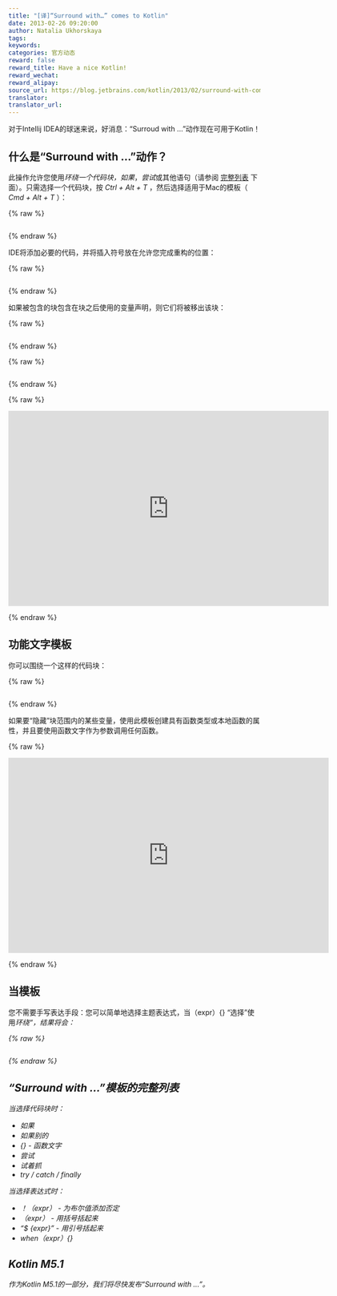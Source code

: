 ```yaml
---
title: "[译]“Surround with…” comes to Kotlin"
date: 2013-02-26 09:20:00
author: Natalia Ukhorskaya
tags:
keywords:
categories: 官方动态
reward: false
reward_title: Have a nice Kotlin!
reward_wechat:
reward_alipay:
source_url: https://blog.jetbrains.com/kotlin/2013/02/surround-with-comes-to-kotlin/
translator:
translator_url:
---
```


对于Intellij IDEA的球迷来说，好消息：“Surroud with ...”动作现在可用于Kotlin！
## 什么是“Surround with ...”动作？

<strong> </strong>此操作允许您使用<em>环绕一个代码块，如果</em>，<em>尝试</em>或其他语句（请参阅 [完整列表](#full_list) 下面）。只需选择一个代码块，按<em> Ctrl + Alt + T </em>，然后选择适用于Mac的模板（<em> Cmd + Alt + T </em>）：<span id =“more-868” > </span>

{% raw %}
<p><img alt="" data-recalc-dims="1" src="https://i0.wp.com/www.evernote.com/shard/s119/sh/30b15c39-ad04-4960-a4ac-63a0c44b7798/15300fa96a0fb6466f48c2abdd2f5f8b/deep/0/surroundwith1.jpg?w=640&amp;ssl=1"/></p>
{% endraw %}

IDE将添加必要的代码，并将插入符号放在允许您完成重构的位置：

{% raw %}
<p><img alt="" data-recalc-dims="1" src="https://i0.wp.com/www.evernote.com/shard/s119/sh/7423c1e1-9464-4839-80a5-5c45e5cb981f/ee1a2a5c7f7ba1727f7cd59b3dde48dc/deep/0/surroundwith2.jpg?w=640&amp;ssl=1"/></p>
{% endraw %}

如果被包含的块包含在块之后使用的变量声明，则它们将被移出该块：

{% raw %}
<p><img alt="" data-recalc-dims="1" src="https://i1.wp.com/www.evernote.com/shard/s119/sh/38c06e91-2f1d-4140-9feb-f444b8c73a83/8bf36356ade04ec4ac35fef45dda5187/deep/0/surroundwith3.jpg?w=640&amp;ssl=1"/></p>
{% endraw %}


{% raw %}
<p><img alt="" data-recalc-dims="1" src="https://i1.wp.com/www.evernote.com/shard/s119/sh/07b88a70-2214-45e4-a83b-a798a3902e11/f973c8b777dc6854aefc7c63bd081266/deep/0/surroundwith4.jpg?w=640&amp;ssl=1"/></p>
{% endraw %}


{% raw %}
<p><span class="embed-youtube" style="text-align:center; display: block;"><iframe allowfullscreen="true" class="youtube-player" height="390" src="https://www.youtube.com/embed/Bwuj15P8yOQ?version=3&amp;rel=1&amp;fs=1&amp;autohide=2&amp;showsearch=0&amp;showinfo=1&amp;iv_load_policy=1&amp;wmode=transparent" style="border:0;" type="text/html" width="640"></iframe></span></p>
{% endraw %}

## 功能文字模板

你可以围绕一个这样的代码块：

{% raw %}
<p><img alt="" data-recalc-dims="1" src="https://i1.wp.com/www.evernote.com/shard/s119/sh/c6ee3d36-5c3e-4b8c-976d-b9761c190390/af84ab8fcf8d47df3d7a77eff5244452/deep/0/surroundwith5.jpg?w=640&amp;ssl=1"/></p>
{% endraw %}

如果要“隐藏”块范围内的某些变量，使用此模板创建具有函数类型或本地函数的属性，并且要使用函数文字作为参数调用任何函数。

{% raw %}
<p><span class="embed-youtube" style="text-align:center; display: block;"><iframe allowfullscreen="true" class="youtube-player" height="390" src="https://www.youtube.com/embed/ufSDvAxo544?version=3&amp;rel=1&amp;fs=1&amp;autohide=2&amp;showsearch=0&amp;showinfo=1&amp;iv_load_policy=1&amp;wmode=transparent" style="border:0;" type="text/html" width="640"></iframe></span></p>
{% endraw %}

## 当模板

您不需要手写</em>表达手段：您可以简单地选择主题表达式，当（expr）{} </em>“选择”使用<em>环绕“，结果将会：

{% raw %}
<p><img alt="" data-recalc-dims="1" src="https://i2.wp.com/www.evernote.com/shard/s119/sh/08db9fde-304e-4226-a261-0a8d6724ebc1/7d45417b3110edfb4091e8dcc03b97c9/deep/0/surroundwith6.jpg?w=640&amp;ssl=1"/></p>
{% endraw %}

## “Surround with ...”模板的完整列表

当选择代码块时：

* 如果
* 如果别的
* {}  - 函数文字
* 尝试
* 试着抓
* try / catch / finally

当选择表达式时：

* ！（expr） - 为布尔值添加否定
* （expr） - 用括号括起来
* “$ {expr}” - 用引号括起来
* when（expr）{}

## Kotlin M5.1

作为Kotlin M5.1的一部分，我们将尽快发布“Surround with ...”。
